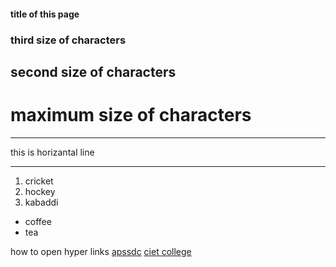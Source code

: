#### title of this page
### third size of characters
## second size of characters
# maximum size of characters


***
this is horizantal line
***

1. cricket
2. hockey
3. kabaddi

- coffee 
- tea


how to open hyper links [apssdc](https://www.apssdc.in/)
[ciet college](https://www.chalapthiengg.ac.in/)
